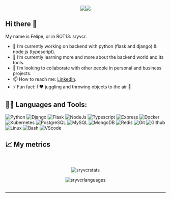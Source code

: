 <style>
    .center {
        display: flex;
        justify-content: center;
        align-items: center;
        margin-top:25px;
        margin-bottom:10px;
    }
</style>

<div class="center">
    <img src="https://img.shields.io/badge/sryvcr-v1.1.0-green">
    <img src="https://img.shields.io/github/stars/sryvcr?style=flat">
</div>

## Hi there 👋

My name is Felipe, or in ROT13: sryvcr.  

- 🔭 I’m currently working on backend with python (flask and django) & node.js (typescript).
- 🌱 I’m currently learning more and more about the backend world and its tools.
- 🦾 I’m looking to collaborate with other people in personal and business projects.
- 📫 How to reach me: [LinkedIn](https://www.linkedin.com/in/felipegonzalezs/).
- ⚡ Fun fact: I ❤️ juggling and throwing objects to the air 🤹

## 🧑‍💻 Languages and Tools:

![Python](https://img.shields.io/badge/python-%2314354C.svg?style=for-the-badge&logo=python&logoColor=white)
![Django](https://img.shields.io/badge/django-%23092E20.svg?style=for-the-badge&logo=django&logoColor=white)
![Flask](https://img.shields.io/badge/flask-black.svg?style=for-the-badge&logo=flask&logoColor=white)
![NodeJs](https://img.shields.io/badge/node.js-679e63.svg?style=for-the-badge&logo=node.js&logoColor=white)
![Typescript](https://img.shields.io/badge/typescript-007acc.svg?style=for-the-badge&logo=typescript&logoColor=white)
![Express](https://img.shields.io/badge/express-black.svg?style=for-the-badge&logo=express&logoColor=white)
![Docker](https://img.shields.io/badge/docker-099cec.svg?style=for-the-badge&logo=docker&logoColor=white)
![Kubernetes](https://img.shields.io/badge/kubernetes-346ee5.svg?style=for-the-badge&logo=kubernetes&logoColor=white)
![PostgreSQL](https://img.shields.io/badge/postgresql-336791.svg?style=for-the-badge&logo=postgresql&logoColor=white)
![MySQL](https://img.shields.io/badge/mysql-f19103.svg?style=for-the-badge&logo=mysql&logoColor=white)
![MongoDB](https://img.shields.io/badge/mongodb-13aa52.svg?style=for-the-badge&logo=mongodb&logoColor=white)
![Redis](https://img.shields.io/badge/redis-a51f17.svg?style=for-the-badge&logo=redis&logoColor=white)
![Git](https://img.shields.io/badge/git-%23F05033.svg?style=for-the-badge&logo=git&logoColor=white)
![Github](https://img.shields.io/badge/github-%23121011.svg?style=for-the-badge&logo=github&logoColor=white)
![Linux](https://img.shields.io/badge/Linux-FCC624?style=for-the-badge&logo=linux&logoColor=black)
![Bash](https://img.shields.io/badge/bash-2c3539.svg?style=for-the-badge&logo=gnu-bash&logoColor=white)
![VScode](https://img.shields.io/badge/VisualStudioCode-0078d7.svg?style=for-the-badge&logo=visual-studio-code&logoColor=white)
</br>

## 📈 My metrics

<p align="center">
    </br>
    </br>
    <img src="https://github-readme-stats.vercel.app/api?username=sryvcr&show_icons=true&theme=highcontrast" alt="sryvcrstats" />
    </br>
</p>

<p align="center">
    <img src="https://github-readme-stats.vercel.app/api/top-langs/?username=sryvcr&show_icons=true&theme=highcontrast" alt="sryvcrlanguages" />
    </br>
    </br>
</p>

---